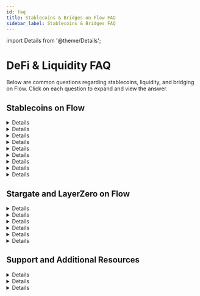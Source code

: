 ```yaml
---
id: faq
title: Stablecoins & Bridges on Flow FAQ
sidebar_label: Stablecoins & Bridges FAQ
---
```


import Details from '@theme/Details';

# DeFi & Liquidity FAQ

Below are common questions regarding stablecoins, liquidity, and bridging on Flow. Click on each question to expand and view the answer.

## Stablecoins on Flow

<Details summary="What stablecoins are available on Flow?">
USDC (USD Coin) - Issued by Circle

USDT (Tether USD) - Issued by Tether

USDF (USD Flow) - Backed by PYUSD (PayPal USD) issued by PayPal

</Details>

<Details summary="What are the smart contract addresses for the stablecoins and bridges on Flow?">
You can find all the contract addresses for the stablecoins and bridges on Flow here:  
[DeFi Contracts on Flow](https://www.notion.so/DeFi-Contracts-on-Flow-1911aee123248088b764c2ee4963ae97?pvs=21)  
</Details>

<Details summary="Where can I trade stablecoins on Flow?">
Stablecoins can be traded on major Flow-based decentralized exchanges (DEXs) like:

- KittyPunch, PunchSwap - [https://swap.kittypunch.xyz/](https://swap.kittypunch.xyz/)
- IncrementFi, IncrementSwap - [https://app.increment.fi/swap](https://app.increment.fi/swap?in=A.1654653399040a61.FlowToken&out=)
</Details>

<Details summary="How can I earn yield on stablecoins on Flow?">
You can earn yield through:

- Lending Platforms - Supply stablecoins on [IncrementFi](https://app.increment.fi/dashboard) & [MoreMarkets](https://app.more.markets/) to earn interest.
- Liquidity Pools - Provide liquidity on [IncrementFi](https://app.increment.fi/liquidity) or [KittyPunch](https://www.kittypunch.xyz/) to earn trading fees and farm LP tokens.
- Yield Aggregators (Coming soon) - Use [KittyPunch](https://app.kittypunch.xyz/) to automate stablecoin yield strategies.
</Details>

<Details summary="Is it safe to use stablecoins on Flow?">
Stablecoins on Flow are designed to be secure and efficient but as with any blockchain asset, there are risks to be aware of:

- Depegging - While rare, some stablecoins have lost their peg in the past due to liquidity issues or market crashes. Flow stablecoins like USDC and USDF are backed by trusted issuers to maintain stability.
- Smart Contract Risks - Bugs or exploits in DeFi platforms can lead to losses.
- Centralization Risks - USDC and USDT are controlled by centralized issuers who can freeze assets.
- Bridging Risks - Flow stablecoins (USDC, USDT, USDF) use LayerZero for bridging, a secure and widely adopted cross-chain solution. While all bridges carry some risk, LayerZero is built with advanced security measures to reduce vulnerabilities.
</Details>

<Details summary="How can I bridge stablecoins to and from Flow?">
You can bridge USDC, USDT, and USDF via [https://bridge.flow.com/](https://bridge.flow.com/) or [https://stargate.finance/bridge](https://stargate.finance/bridge)

### Step-by-step example USDC to Flow

1. Go to any of the bridges (e.g. [https://bridge.flow.com/](https://bridge.flow.com/))
2. Connect your wallet that holds USDC
3. Select the source chain (e.g. Ethereum, BNB Chain, Base)
4. Choose Flow as the destination chain
5. Enter the amount of USDC you want to bridge
6. Approve and confirm the transaction
7. Wait for the transfer to complete - It usually takes a few minutes
</Details>

<Details summary="What are the fees for using stablecoins on Flow?">
Flow’s transaction fees are extremely low (typically less than $0.000179 per transaction), making stablecoin transfers and trading much cheaper than on any other chain.

In many cases, Flow Wallet or Flow-based apps sponsor the gas fees, meaning users can transact stablecoins without paying any gas. This makes Flow an ideal chain for cost-efficient DeFi transactions.

</Details>

<Details summary="Can I use stablecoins for payments on Flow?">
Stablecoins can be used for payments on Flow with services like:

[Beezie](https://beezie.io/), [Flowty](https://www.flowty.io/), [Flowverse](https://nft.flowverse.co/) and many other platforms.

</Details>

<Details summary="What are some upcoming innovations in stablecoins on Flow?">
- DeFi integrations with RWAs (Real World Assets).  
- Stay tuned on [Flow X account](https://x.com/flow_blockchain) or via the community [Flowverse](https://x.com/flowverse_)  
</Details>

## Stargate and LayerZero on Flow

<Details summary="What is LayerZero?">
LayerZero is an omnichain interoperability protocol that enables seamless cross-chain communication between different blockchains. It allows assets, messages, and data to move securely between chains without relying on traditional bridges.  
</Details>

<Details summary="What is Stargate?">
Stargate is a liquidity transfer protocol built on LayerZero that allows users to bridge assets across multiple blockchains with minimal slippage and deep liquidity.  
</Details>

<Details summary="How does Stargate support Flow?">
With Stargate now supporting Flow, users can bridge assets to and from Flow blockchain via [Stargate Finance](https://stargate.finance/bridge). This enables Flow to interact with other major chains like Ethereum, Base, Arbitrum One, and BNB Chain, unlocking global onchain liquidity for Flow-based apps and DeFi protocols.  
</Details>

<Details summary="What assets can be bridged to Flow via Stargate?">
Currently, Stargate supports bridging USDC, USDT, and ETH between Flow and other chains. Additional assets may be added in the future.  
</Details>

<Details summary="What are the fees for bridging USDC/USDT/ETH with Stargate?">
- Total fees: You pay gas fees + relayer fees, typically less than $1.5 per bridge transaction.  
- Gas fees vary depending on network congestion and gas prices.  
- Bridging from Ethereum costs around 0.0003868 ETH (~$1.04) in gas fees, plus LayerZero relayer fees of 0.00003536 ETH ($0.095).  
- Flow’s transaction fees are extremely low (typically less than $0.000179 per transaction), making stablecoin transfers and trading significantly cheaper than other chains.  
- In many cases, Flow Wallet or Flow-based apps sponsor gas fees, allowing users to bridge and transact stablecoins with zero cost on Flow.  
</Details>

<Details summary="What are the benefits of LayerZero on Flow?">
- Direct USDC transfers between Flow and other blockchains.  
- Unlocks cross-chain DeFi use cases (e.g., lending, trading, staking).  
- Low fees and high-speed transactions on Flow.  
</Details>

## Support and Additional Resources

<Details summary="Where can I check the status of my bridge transaction?">
- Use [Stargate’s Explorer](https://stargate.finance/bridge) to track your transfer.  
- You can also check Flow transactions on [evm.flowscan.io](http://evm.flowscan.io)  
- You can also visit [https://bridge.flow.com/](https://bridge.flow.com/) and connect your wallet to view activity.  
</Details>

<Details summary="Where can I get support if I have issues with the bridge?">
- **Stargate Discord**: [https://discord.com/invite/9sFqx9U](https://discord.com/invite/9sFqx9U)  
- **Flow Discord**: [https://discord.gg/flow](https://discord.gg/flow)  
</Details>

<Details summary="Where can I get updates or ask questions?">
- **Flow Twitter/X**: [https://x.com/flow_blockchain](https://x.com/flow_blockchain)  
- **Flow Discord**: [https://discord.gg/flow](https://discord.gg/flow)  
</Details>
